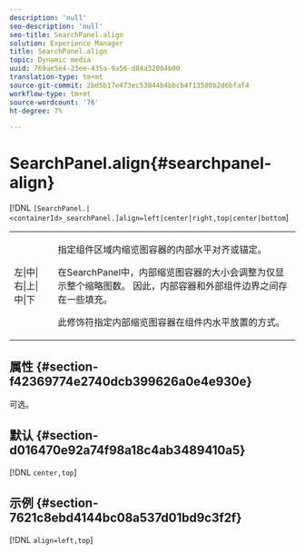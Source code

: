 ```yaml
---
description: 'null'
seo-description: 'null'
seo-title: SearchPanel.align
solution: Experience Manager
title: SearchPanel.align
topic: Dynamic media
uuid: 769ae5e4-23ee-435a-9a56-d84a32004b00
translation-type: tm+mt
source-git-commit: 2bd5b17e473ec53844b4bbcb4f13580b2d6bfaf4
workflow-type: tm+mt
source-wordcount: '76'
ht-degree: 7%

---
```



# SearchPanel.align{#searchpanel-align}

[!DNL `[SearchPanel.|<containerId>_searchPanel.]align=left|center|right,top|center|bottom`]

<table id="table_2B109D2F91E64B5382B31921C3780FA5"> 
 <tbody> 
  <tr> 
   <td colname="col1"> <p><span class="codeph"> 左|中|右|上|中|下</span> </p> </td> 
   <td colname="col2"> <p> 指定组件区域内缩览图容器的内部水平对齐或锚定。 </p> <p>在SearchPanel中，内部缩览图容器的大小会调整为仅显示整个缩略图数。 因此，内部容器和外部组件边界之间存在一些填充。 </p> <p>此修饰符指定内部缩览图容器在组件内水平放置的方式。 </p> </td> 
  </tr> 
 </tbody> 
</table>

## 属性 {#section-f42369774e2740dcb399626a0e4e930e}

可选。

## 默认 {#section-d016470e92a74f98a18c4ab3489410a5}

[!DNL `center,top`]

## 示例 {#section-7621c8ebd4144bc08a537d01bd9c3f2f}

[!DNL `align=left,top`]
